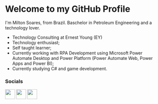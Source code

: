 Welcome to my GitHub Profile
==============================

I'm Milton Soares, from Brazil. Baschelor in Petroleum Engineering and a technology lover. 
  
- Technology Consulting at Ernest Young (EY)
- Technology enthusiast;
- Self taught learner;
- Currently working with RPA Development using Microsoft Power Automate Desktop and Power Platform (Power Automate Web, Power Apps and Power BI);
- Currently studying C# and game development.

### Socials

<p align="left"> <a href="https://www.linkedin.com/in/soaresmilton/" target="_blank" rel="noreferrer"><img src="https://raw.githubusercontent.com/danielcranney/readme-generator/main/public/icons/socials/linkedin.svg" width="32" height="32" /></a> <a href="https://www.twitter.com/soares_miltinho" target="_blank" rel="noreferrer"><img src="https://raw.githubusercontent.com/danielcranney/readme-generator/main/public/icons/socials/twitter.svg" width="32" height="32" /></a> <a href="https://www.youtube.com/c/MiltinhoSoares" target="_blank" rel="noreferrer"><img src="https://raw.githubusercontent.com/danielcranney/readme-generator/main/public/icons/socials/youtube.svg" width="32" height="32" /></a></p>

